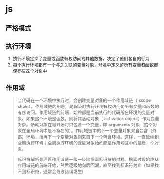 # js

## 严格模式

## 执行环境

1. 执行环境定义了变量或函数有权访问的其他数据，决定了他们各自的行为
2. 每个执行环境都有一个与之关联的变量对象，环境中定义的所有变量和函数都保存在这个对象中

## 作用域

> 当代码在一个环境中执行时，会创建变量对象的一个作用域链（ scope chain）。作用域链的用途，是保证对执行环境有权访问的所有变量和函数的有序访问。作用域链的前端，始终都是当前执行的代码所在环境的变量对象。如果这个环境是函数，则将其活动对象（ activation object）作为变量对象。活动对象在最开始时只包含一个变量，即 arguments 对象（这个对象在全局环境中是不存在的）。作用域链中的下一个变量对象来自包含（外部）环境，而再下一个变量对象则来自下一个包含环境。这样，一直延续到全局执行环境；全局执行环境的变量对象始终都是作用域链中的最后一个对象。

> 标识符解析是沿着作用域链一级一级地搜索标识符的过程。搜索过程始终从作用域链的前端开始，然后逐级地向后回溯，直至找到标识符为止（如果找不到标识符，通常会导致错误发生）
